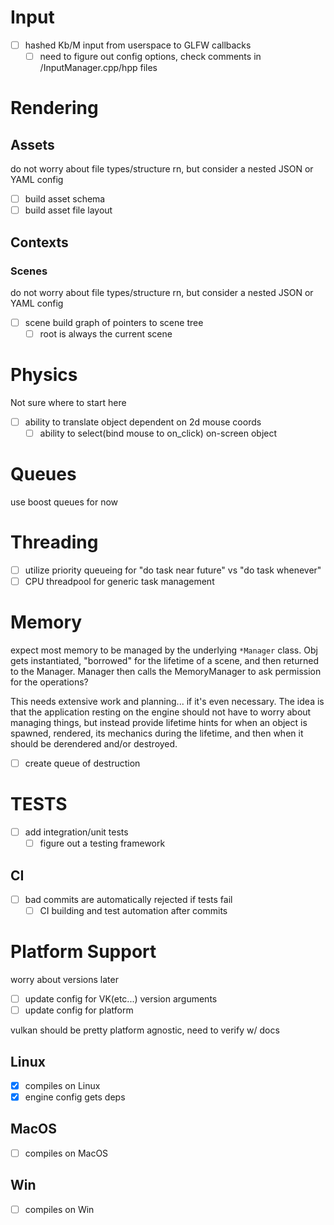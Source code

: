 # Input
 - [ ] hashed Kb/M input from userspace to GLFW callbacks
   - [ ] need to figure out config options, check comments in /InputManager.cpp/hpp files

# Rendering
## Assets
do not worry about file types/structure rn, but consider a nested JSON or YAML config
 - [ ] build asset schema
 - [ ] build asset file layout

## Contexts
### Scenes
do not worry about file types/structure rn, but consider a nested JSON or YAML config
 - [ ] scene build graph of pointers to scene tree
   - [ ] root is always the current scene

# Physics
Not sure where to start here
 - [ ] ability to translate object dependent on 2d mouse coords
   - [ ] ability to select(bind mouse to on_click) on-screen object

# Queues
use boost queues for now

# Threading
 - [ ] utilize priority queueing for "do task near future" vs "do task whenever" 
  - [ ] CPU threadpool for generic task management

# Memory
expect most memory to be managed by the underlying `*Manager` class. Obj gets instantiated, "borrowed" for the lifetime of a scene, and then returned to the Manager. Manager then calls the MemoryManager to ask permission for the operations?

This needs extensive work and planning... if it's even necessary. The idea is that the application resting on the engine should not have to worry about managing things, but instead provide lifetime hints for when an object is spawned, rendered, its mechanics during the lifetime, and then when it should be derendered and/or destroyed.

 - [ ] create queue of destruction
 
# TESTS
 - [ ] add integration/unit tests
   - [ ] figure out a testing framework

## CI
 - [ ] bad commits are automatically rejected if tests fail
   - [ ] CI building and test automation after commits

# Platform Support
worry about versions later

 - [ ] update config for VK(etc...) version arguments
 - [ ] update config for platform
 
 vulkan should be pretty platform agnostic, need to verify w/ docs

## Linux
 - [x] compiles on Linux
 - [x] engine config gets deps

## MacOS
 - [ ] compiles on MacOS

## Win
 - [ ] compiles on Win
